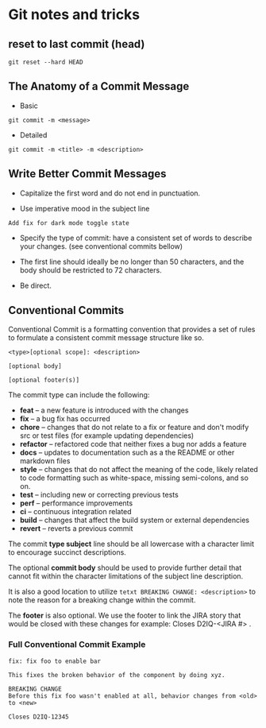 # Git notes and tricks

## reset to last commit (head)

```git
git reset --hard HEAD
```

## The Anatomy of a Commit Message

- Basic

```git
git commit -m <message>
```

- Detailed

```git
git commit -m <title> -m <description>
```

## Write Better Commit Messages

- Capitalize the first word and do not end in punctuation.

- Use imperative mood in the subject line

```text
Add fix for dark mode toggle state
```

- Specify the type of commit: have a consistent set of words to describe your changes. (see conventional commits bellow)

- The first line should ideally be no longer than 50 characters, and the body should be restricted to 72 characters.

- Be direct.

## Conventional Commits

Conventional Commit is a formatting convention that provides a set of rules to formulate a consistent commit message structure like so.

```text
<type>[optional scope]: <description>

[optional body]

[optional footer(s)]
```

The commit type can include the following:

- **feat** – a new feature is introduced with the changes
- **fix** – a bug fix has occurred
- **chore** – changes that do not relate to a fix or feature and don't modify src or test files (for example updating dependencies)
- **refactor** – refactored code that neither fixes a bug nor adds a feature
- **docs** – updates to documentation such as a the README or other markdown files
- **style** – changes that do not affect the meaning of the code, likely related to code formatting such as white-space, missing semi-colons, and so on.
- **test** – including new or correcting previous tests
- **perf** – performance improvements
- **ci** – continuous integration related
- **build** – changes that affect the build system or external dependencies
- **revert** – reverts a previous commit

The commit **type subject** line should be all lowercase with a character limit to encourage succinct descriptions.

The optional **commit body** should be used to provide further detail that cannot fit within the character limitations of the subject line description.

It is also a good location to utilize `tetxt BREAKING CHANGE: <description>` to note the reason for a breaking change within the commit.

The **footer** is also optional. We use the footer to link the JIRA story that would be closed with these changes for example: Closes D2IQ-<JIRA #> .

### Full Conventional Commit Example

```text
fix: fix foo to enable bar

This fixes the broken behavior of the component by doing xyz.

BREAKING CHANGE
Before this fix foo wasn't enabled at all, behavior changes from <old> to <new>

Closes D2IQ-12345
```
